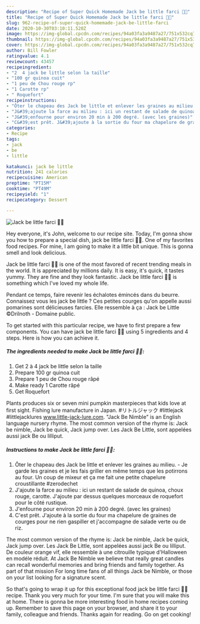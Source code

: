 ```yaml
---
description: "Recipe of Super Quick Homemade Jack be little farci 🎃🍁"
title: "Recipe of Super Quick Homemade Jack be little farci 🎃🍁"
slug: 962-recipe-of-super-quick-homemade-jack-be-little-farci
date: 2020-10-30T03:10:11.520Z
image: https://img-global.cpcdn.com/recipes/94a03fa3a9487a27/751x532cq70/jack-be-little-farci-🎃🍁-photo-principale-de-la-recette.jpg
thumbnail: https://img-global.cpcdn.com/recipes/94a03fa3a9487a27/751x532cq70/jack-be-little-farci-🎃🍁-photo-principale-de-la-recette.jpg
cover: https://img-global.cpcdn.com/recipes/94a03fa3a9487a27/751x532cq70/jack-be-little-farci-🎃🍁-photo-principale-de-la-recette.jpg
author: Bill Fowler
ratingvalue: 4.1
reviewcount: 43457
recipeingredient:
- "2  4 jack be little selon la taille"
- "100 gr quinoa cuit"
- "1 peu de Chou rouge rp"
- "1 Carotte rp"
- " Roquefort"
recipeinstructions:
- "Ôter le chapeau des Jack be little et enlever les graines au milieu. Je garde les graines et je les fais griller en même temps que les potirrons au four. Un coup de mixeur et ça me fait une petite chapelure croustillante #zerodechet"
- "J&#39;ajoute la farce au milieu : ici un restant de salade de quinoa, choux rouge, carotte. J&#39;ajoute par dessus quelques morceaux de roquefort pour le côté rustique."
- "J&#39;enfourne pour environ 20 min à 200 degré. (avec les graines)"
- "C&#39;est prêt. J&#39;ajoute à la sortie du four ma chapelure de graines de courges pour ne rien gaspiller et j&#39;accompagne de salade verte ou de riz."
categories:
- Recipe
tags:
- jack
- be
- little

katakunci: jack be little 
nutrition: 241 calories
recipecuisine: American
preptime: "PT15M"
cooktime: "PT49M"
recipeyield: "1"
recipecategory: Dessert

---
```



![Jack be little farci 🎃🍁](https://img-global.cpcdn.com/recipes/94a03fa3a9487a27/751x532cq70/jack-be-little-farci-🎃🍁-photo-principale-de-la-recette.jpg)

Hey everyone, it's John, welcome to our recipe site. Today, I'm gonna show you how to prepare a special dish, jack be little farci 🎃🍁. One of my favorites food recipes. For mine, I am going to make it a little bit unique. This is gonna smell and look delicious.

Jack be little farci 🎃🍁 is one of the most favored of recent trending meals in the world. It is appreciated by millions daily. It is easy, it's quick, it tastes yummy. They are fine and they look fantastic. Jack be little farci 🎃🍁 is something which I've loved my whole life.

Pendant ce temps, faire revenir les échalotes émincés dans du beurre. Connaissez vous les jack be little ? Ces petites courges qu&#39;on appelle aussi pomarines sont délicieuses farcies. Elle ressemble à ça : Jack be Little ©Drilnoth - Domaine public.


To get started with this particular recipe, we have to first prepare a few components. You can have jack be little farci 🎃🍁 using 5 ingredients and 4 steps. Here is how you can achieve it.

<!--inarticleads1-->

##### The ingredients needed to make Jack be little farci 🎃🍁:

1. Get 2 à 4 jack be little selon la taille
1. Prepare 100 gr quinoa cuit
1. Prepare 1 peu de Chou rouge râpé
1. Make ready 1 Carotte râpé
1. Get  Roquefort


Plants produces six or seven mini pumpkin masterpieces that kids love at first sight. Fishing lure manufacture in Japan. #リトルジャック #littlejack #littlejacklures www.little-jack-lure.com. &#34;Jack Be Nimble&#34; is an English language nursery rhyme. The most common version of the rhyme is: Jack be nimble, Jack be quick, Jack jump over. Les Jack Be Little, sont appelées aussi jack Be ou lilliput. 

<!--inarticleads2-->

##### Instructions to make Jack be little farci 🎃🍁:

1. Ôter le chapeau des Jack be little et enlever les graines au milieu. - Je garde les graines et je les fais griller en même temps que les potirrons au four. Un coup de mixeur et ça me fait une petite chapelure croustillante #zerodechet
1. J&#39;ajoute la farce au milieu : ici un restant de salade de quinoa, choux rouge, carotte. J&#39;ajoute par dessus quelques morceaux de roquefort pour le côté rustique.
1. J&#39;enfourne pour environ 20 min à 200 degré. (avec les graines)
1. C&#39;est prêt. J&#39;ajoute à la sortie du four ma chapelure de graines de courges pour ne rien gaspiller et j&#39;accompagne de salade verte ou de riz.


The most common version of the rhyme is: Jack be nimble, Jack be quick, Jack jump over. Les Jack Be Little, sont appelées aussi jack Be ou lilliput. De couleur orange vif, elle ressemble à une citrouille typique d&#39;Halloween en modéle réduit. At Jack Be Nimble we believe that really great candles can recall wonderful memories and bring friends and family together. As part of that mission For long time fans of all things Jack be Nimble, or those on your list looking for a signature scent. 

So that's going to wrap it up for this exceptional food jack be little farci 🎃🍁 recipe. Thank you very much for your time. I'm sure that you will make this at home. There is gonna be more interesting food in home recipes coming up. Remember to save this page on your browser, and share it to your family, colleague and friends. Thanks again for reading. Go on get cooking!

